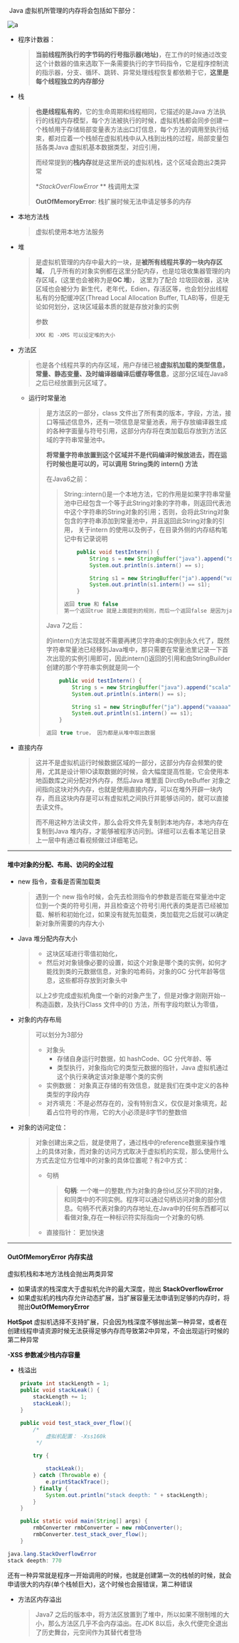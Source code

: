  Java 虚拟机所管理的内存将会包括如下部分：

![a](./pic/jvm_m.png)

* 程序计数器：

  > **当前线程所执行的字节码的行号指示器(地址)**，在工作的时候通过改变这个计数器的值来选取下一条需要执行的字节码指令，它是程序控制流的指示器，分支、循环、跳转、异常处理线程恢复都依赖于它，**这里是每个线程独立的内存部分**

* 栈

  > **也是线程私有的**，它的生命周期和线程相同，它描述的是Java 方法执行的线程内存模型，每个方法被执行的时候，虚拟机栈都会同步创建一个栈帧用于存储局部变量表方法出口灯信息，每个方法的调用至执行结束，都对应着一个栈帧在虚拟机栈中从入栈到出栈的过程，局部变量包括各类Java 虚拟机基本数据类型，对应引用，
  >
  > 而经常提到的**栈内存**就是这里所说的虚拟机栈，这个区域会跑出2类异常
  >
  > **StackOverFlowError* ** 栈调用太深
  >
  > **OutOfMemoryError**: 栈扩展时候无法申请足够多的内存

* 本地方法栈

  > 虚拟机使用本地方法服务

* 堆

  > 是虚拟机管理的内存中最大的一块，是**被所有线程共享的一块内存区域**， 几乎所有的对象实例都在这里分配内存，也是垃圾收集器管理的内存区域，(这里也会被称为是**GC 堆**)， 这里为了配合 垃圾回收器，这块区域也会被分为 新生代，老年代，Edien，存活区等，也会划分出线程私有的分配缓冲区(Thread Local Allocation Buffer, TLAB)等，但是无论如何划分，这块区域最本质的就是存放对象的实例
  >
  > 参数 
  >
  > ```java
  > XMX 和 -XMS 可以设定堆的大小
  > ```

* 方法区

  > 也是各个线程共享的内存区域，用户存储已被**虚拟机加载的类型信息，常量、静态变量、及时编译器编译后缓存等信息**，这部分区域在Java8之后已经放置到元区域了。

  * 运行时常量池

    > 是方法区的一部分，class 文件出了所有类的版本，字段，方法，接口等描述信息外，还有一项信息是常量池表，用于存放编译器生成的各种字面量与符号引用，这部分内存将在类加载后存放到方法区域的字符串常量池中。
    >
    > **将常量字符串放置到这个区域并不是代码编译时候放进去，而在运行时候也是可以的，可以调用 String类的 intern() 方法**
    >
    > 在Java6之前：
    >
    > > String::intern()是一个本地方法，它的作用是如果字符串常量池中已经包含一个等于此String对象的字符串，则返回代表池中这个字符串的String对象的引用；否则，会将此String对象包含的字符串添加到常量池中，并且返回此String对象的引用， 关于intern 的使用以及例子，在目录外侧的内存结构笔记中有记录说明
    > >
    > > ```java
    > >     public void testIntern() {
    > >         String s = new StringBuffer("java").append("scala").toString();
    > >         System.out.println(s.intern() == s);
    > > 
    > >         String s1 = new StringBuffer("ja").append("va").toString();
    > >         System.out.println(s1.intern() == s1);
    > >     }
    > > 
    > > 返回 true 和 false
    > > 第一个返回true 就是上面提到的规则，而后一个返回false 是因为java 在常量池中已经存在一个了，所以s1.intern() 拿到的就是这个，而 s1 是从堆中取出来的
    > > ```
    >
    > Java 7之后：
    >
    > 的intern()方法实现就不需要再拷贝字符串的实例到永久代了，既然字符串常量池已经移到Java堆中，那只需要在常量池里记录一下首次出现的实例引用即可，因此intern()返回的引用和由StringBuilder创建的那个字符串实例就是同一个
    >
    > ```java
    >     public void testIntern() {
    >         String s = new StringBuffer("java").append("scala").toString();
    >         System.out.println(s.intern() == s);
    > 
    >         String s1 = new StringBuffer("ja").append("vaaaaa").toString();
    >         System.out.println(s1.intern() == s1);
    >     }
    > 
    > 返回 true true， 因为都是从堆中取出数据
    > ```
    >
    > 

* 直接内存

  > 这并不是虚拟机运行时候数据区域的一部分，这部分内存会频繁的使用，尤其是设计带IO读取数据的时候，会大幅度提高性能，它会使用本地函数库之间分配对外内存，然后Java 堆里面 DirctByteBuffer 对象之间指向这块对外内存，也就是使用直接内存，可以在堆外开辟一块内存，而且这块内存是可以有虚拟机之间执行并能够访问的，就可以直接去读文件。
  >
  > 而不用这种方法读文件，那么会将文件先复制到本地内存，本地内存在复制到Java 堆内存，才能够被程序访问到。详细可以去看本笔记目录上一层中有通过看视频做过详细笔记。

---

#### 堆中对象的分配、布局、访问的全过程

* new 指令，查看是否需加载类

  > 遇到一个 new 指令时候，会先去检测指令的参数是否能在常量池中定位到一个类的符号引用，并且检查这个符号引用代表的类是否已经被加载、解析和初始化过，如果没有就先加载类，类加载完之后就可以确定新对象所需要的内存大小

* Java 堆分配内存大小

  > * 这块区域进行零值初始化，
  > * 然后对对象镜像必要的设置，如这个对象是哪个类的实例，如何才能找到类的元数据信息，对象的哈希码，对象的GC 分代年龄等信息，这些都将存放到对象头中
  >
  > 以上2步完成虚拟机角度一个新的对象产生了，但是对像才刚刚开始--构造函数，及执行Class 文件中的<init>() 方法，所有字段均默认为零值，

* 对象的内存布局

  > 可以划分为3部分
  >
  > * 对象头
  >   * 存储自身运行时数据，如 hashCode、GC 分代年龄、等
  >   * 类型执行，对象指向它的类型元数据的指针，Java 虚拟机通过这个执行来确定该对象是哪个类的实例
  > * 实例数据： 对象真正存储的有效信息，就是我们在类中定义的各种类型的字段内存
  > * 对齐填充：不是必然存在的，没有特别含义，仅仅是对象填充，起着占位符号的作用，它的大小必须是8字节的整数倍

* 对象的访问定位：

  > 对象创建出来之后，就是使用了，通过栈中的reference数据来操作堆上的具体对象，而对象的访问方式取决于虚拟机的实现，那么使用什么方式去定位方位堆中的对象的具体位置呢？有2中方式：
  >
  > * 句柄
  >
  >   > **句柄**: 一个唯一的整数,作为对象的身份id,区分不同的对象，和同类中的不同实例。程序可以通过句柄访问对象的部分信息。句柄不代表对象的内存地址,在Java中的任何东西都可以看做对象,存在一种标识符实际指向一个对象的句柄.
  >
  > * 直接指针： 更加快速

---

#### OutOfMemoryError 内存实战

虚拟机栈和本地方法栈会抛出两类异常

* 如果请求的栈深度大于虚拟机允许的最大深度，抛出 **StackOverflowError**
* 如果虚拟机的栈内存允许动态扩展，当扩展容量无法申请到足够的内存时，将抛出**OutOfMemoryError**

**HotSpot** 虚拟机选择不支持扩展，只会因为栈深度不够抛出第一种异常，或者在创建线程申请资源时候无法获得足够内存而导致第2中异常，不会出现运行时候的第二种异常

**-XSS 参数减少栈内存容量**

* 栈溢出

```java
    private int stackLength = 1;
    public void stackLeak() {
        stackLength += 1;
        stackLeak();
    }

    public void test_stack_over_flow(){
        /*
            虚拟机配置： -Xss160k
         */

        try {

            stackLeak();
        } catch (Throwable e) {
            e.printStackTrace();
        } finally {
            System.out.println("stack deepth: " + stackLength);
        }
    }

    public static void main(String[] args) {
        rmbConverter rmbConverter = new rmbConverter();
        rmbConverter.test_stack_over_flow();
    }

java.lang.StackOverflowError
stack deepth: 770
```

还有一种异常就是程序一开始调用的时候，也就是创建第一次的栈帧的时候，就会申请很大的内存(单个栈帧巨大)，这个时候也会报错误，第二种错误

* 方法区内存溢出

  > Java7 之后的版本中，将方法区放置到了堆中，所以如果不限制堆的大小，那么方法区几乎不会内存溢出。在JDK 8以后，永久代便完全退出了历史舞台，元空间作为其替代者登场